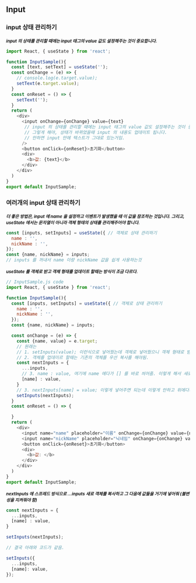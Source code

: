 ## Input
### input 상태 관리하기
<small><i><b>input 의 상태를 관리할 때에는 input 태그의 value 값도 설정해주는 것이 중요합니다.</b></i></small>
```js
import React, { useState } from 'react';

function InputSample(){
  const [text, setText] = useState('');
  const onChange = (e) => {
    // console.log(e.target.value);
    setText(e.target.value);
  }
  const onReset = () => {
    setText('');
  }
  return (
    <div>
      <input onChange={onChange} value={text} 
       // input 의 상태를 관리할 때에는 input 태그의 value 값도 설정해주는 것이 중요합니다.
       // 그렇게 해야, 상태가 바뀌었을때 input 의 내용도 업데이트 됩니다.
       // 안하면 input 안에 텍스트가 그대로 있는거임.
      /> 
      <button onClick={onReset}>초기화</button>
      <div>
        <b>값: {text}</b>
      </div>
    </div>
  )
}
export default InputSample;
```
### 여러개의 input 상태 관리하기
<small><i><b> 더 좋은 방법은, input 에 name 을 설정하고 이벤트가 발생했을 때 이 값을 참조하는 것입니다. 그리고, useState 에서는 문자열이 아니라 객체 형태의 상태를 관리해주어야 합니다.</b></i></small>
```js
const [inputs, setInputs] = useState({ // 객체로 상태 관리하기
  name : '',
  nickName : '',
});
const {name, nickName} = inputs;
// inputs 를 꺼내서 name 이랑 nickName 값을 쉽게 사용하는것
```
<small><i><b>useState 를 객체로 받고 객체 형태를 업데이트 할때는 방식이 조금 다르다.</b></i></small>
```js
// InputSample.js code
import React, { useState } from 'react';

function InputSample(){
  const [inputs, setInputs] = useState({ // 객체로 상태 관리하기
    name : '',
    nickName : '',
  });
  const {name, nickName} = inputs;

  const onChange = (e) => {
    const {name, value} = e.target;
    // 원래는
    // 1. setInputs(value); 이런식으로 넣어줬는데 객체로 넣어줬으니 객체 형태로 받아줘야됨.
    // 2. 객체를 업데이르 할때는 기존의 객체를 우선 복사를 해야됨.
    const nextInputs = {
      ...inputs,
      // 3. name : value, 여기에 name 에다가 [] 를 바로 씌어줌. 이렇게 해서 새로운 객체를 만들어 준거고 그걸 쓰겟다.
      [name] : value,
    }
    // 3. nextInputs[name] = value; 이렇게 넣어주면 되는데 이렇게 안하고 위에다가 넣어줄 수 있음
    setInputs(nextInputs);
  }
  const onReset = () => {

  }
  return (
    <div>
      <input name="name" placeholder="이름" onChange={onChange} value={name} />
      <input name="nickName" placeholder="닉네임" onChange={onChange} value={nickName} />
      <button onClick={onReset}>초기화</button>
      <div>
        <b>값: </b>
      </div>
    </div>
  )
}
export default InputSample;
```
<small><i><b>nextInputs 에 스프레드 방식으로 ...inputs 새로 객체를 복사하고 그 다음에 값들을 거기에 넣어줘 (불변성을 지켜줘야 함)</b></i></small>
```js
const nextInputs = {
  ...inputs,
  [name] : value,
}

setInputs(nextInputs);

// 결국 아래와 코드가 같음.

setInputs({
  ...inputs,
  [name]: value,
});

```